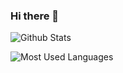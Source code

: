 ### Hi there 👋

![Github Stats](https://github-readme-stats.vercel.app/api?username=Flymetwothemoon&show_icons=true&theme=dark&count_private=true)

![Most Used Languages](https://github-readme-stats.vercel.app/api/top-langs/?username==Flymetwothemoon&theme=dark&layout=compact)


